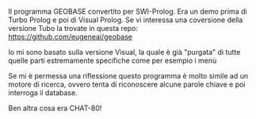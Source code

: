 Il programma GEOBASE convertito per SWI-Prolog.
Era un demo prima di Turbo Prolog e poi di Visual Prolog.
Se vi interessa una coversione della versione Tubo la trovate in questa repo:
https://github.com/eugeneai/geobase

Io mi sono basato sulla versione Visual, la quale è già "purgata" di tutte quelle parti
estremamente specifiche come per esempio i menù

Se mi è permessa una riflessione questo programma è molto simile ad un motore di
ricerca, ovvero tenta di riconoscere alcune parole chiave e poi interroga il database.

Ben altra cosa era CHAT-80!
